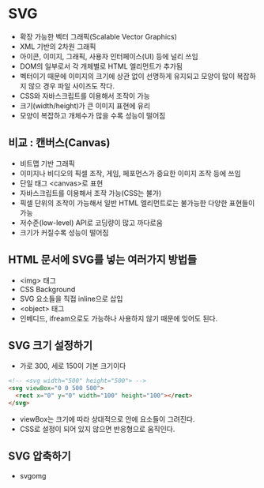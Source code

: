 # SVG

- 확장 가능한 벡터 그래픽(Scalable Vector Graphics)
- XML 기반의 2차원 그래픽
- 아이콘, 이미지, 그래픽, 사용자 인터페이스(UI) 등에 널리 쓰임
- DOM의 일부로서 각 개체별로 HTML 엘리먼트가 추가됨
- 벡터이기 때문에 이미지의 크기에 상관 없이 선명하게 유지되고 모양이 많이 복잡하지 않으 경우 파일 사이즈도 작다.
- CSS와 자바스크립트를 이용해서 조작이 가능
- 크기(width/height)가 큰 이미지 표현에 유리
- 모양이 복잡하고 개체수가 많을 수록 성능이 떨어짐

## 비교 : 캔버스(Canvas)

- 비트맵 기반 그래픽
- 이미지나 비디오의 픽셀 조작, 게임, 페포먼스가 중요한 이미지 조작 등에 쓰임
- 단일 태그 \<canvas>로 표현
- 자바스크립트를 이용해서 조작 가능(CSS는 불가)
- 픽셀 단위의 조작이 가능해서 일반 HTML 엘리먼트로는 불가능한 다양한 표현들이 가능
- 저수준(low-level) API로 코딩량이 많고 까다로움
- 크기가 커질수록 성능이 떨어짐

## HTML 문서에 SVG를 넣는 여러가지 방법들

- \<img> 태그
- CSS Background
- SVG 요소들을 직접 inline으로 삽입
- \<object> 태그
- 인베디드, ifream으로도 가능하나 사용하지 않기 때문에 잊어도 된다.

## SVG 크기 설정하기

- 가로 300, 세로 150이 기본 크기이다

```html
<!-- <svg width="500" height="500"> -->
<svg viewBox="0 0 500 500">
  <rect x="0" y="0" width="100" height="100"></rect>
</svg>
```

- viewBox는 크기에 따라 상대적으로 안에 요소들이 그려진다.
- CSS로 설정이 되어 있지 않으면 반응형으로 움직인다.

## SVG 압축하기
- svgomg